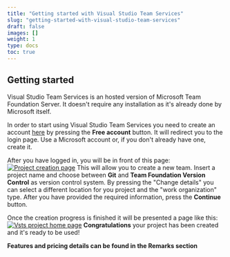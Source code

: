 ```yaml
---
title: "Getting started with Visual Studio Team Services"
slug: "getting-started-with-visual-studio-team-services"
draft: false
images: []
weight: 1
type: docs
toc: true
---
```


## Getting started
Visual Studio Team Services is an hosted version of Microsoft Team Foundation Server. It doesn't require any installation as it's already done by Microsoft itself.

In order to start using Visual Studio Team Services you need to create an account [here][1] by pressing the **Free account** button. It will redirect you to the login page. Use a Microsoft account or, if you don't already have one, create it.

After you have logged in, you will be in front of this page:[![Project creation page][2]][2]
This will allow you to create a new team. Insert a project name and choose between **Git** and **Team Foundation Version Control** as version control system. By pressing the "Change details" you can select a different location for you project and the "work organization" type. After you have provided the required information, press the **Continue** button.

Once the creation progress is finished it will be presented a page like this: [![Vsts project home page][3]][3]
**Congratulations** your project has been created and it's ready to be used!


**Features and pricing details can be found in the Remarks section**

  [1]: https://www.visualstudio.com/team-services/
  [2]: https://i.stack.imgur.com/3ZEMB.png
  [3]: https://i.stack.imgur.com/virOr.png

